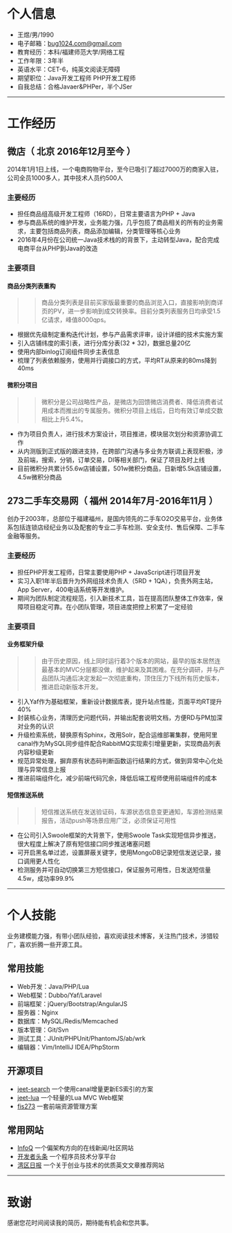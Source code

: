 
# 个人信息
 * 王煜/男/1990
 * 电子邮箱：bug1024.com@gmail.com
 * 教育经历：本科/福建师范大学/网络工程
 * 工作年限：3年半
 * 英语水平：CET-6，纯英文阅读无障碍
 * 期望职位：Java开发工程师 PHP开发工程师
 * 自我总结：合格Javaer&PHPer，半个JSer

---

# 工作经历

## 微店（ 北京 2016年12月至今 ）
 2014年1月1日上线，一个电商购物平台，至今已吸引了超过7000万的商家入驻，公司全员1000多人，其中技术人员约500人

### 主要经历
 * 担任商品组高级开发工程师（16RD），日常主要语言为PHP + Java
 * 参与商品系统的维护开发，业务能力强，几乎包揽了商品相关的所有的业务需求，主要包括商品列表，商品添加编辑，分类管理等核心业务
 * 2016年4月份在公司统一Java技术栈的的背景下，主动转型Java，配合完成电商平台从PHP到Java的改造

### 主要项目

#### 商品分类列表重构
>> 商品分类列表是目前买家版最重要的商品浏览入口，直接影响到商详页的PV，进一步影响到成交转换率。目前分类列表服务日均承受1.5亿请求，峰值8000qps。

 * 根据优先级制定重构迭代计划，参与产品需求评审，设计详细的技术实施方案
 * 引入店铺纬度的索引表，进行分库分表(32 * 32)，数据总量20亿
 * 使用内部binlog订阅组件同步主表信息
 * 梳理了列表依赖服务，使用并行调接口的方式，平均RT从原来的80ms降到40ms

#### 微积分项目
>> 微积分是公司战略性产品，是微店为回馈微店消费者、降低消费者试用成本而推出的专属服务。微积分项目上线后，日均有效订单成交数相比上升5.4%。

 * 作为项目负责人，进行技术方案设计，项目推进，模块层次划分和资源协调工作
 * 从内测版到正式版的跟进支持，在跨部门沟通与多业务方联调上表现积极，涉及前端，搜索，分销，订单交易，DI等相关部门，保证了项目及时上线
 * 目前微积分共累计55.6w店铺设置，501w微积分商品，日新增5.5k店铺设置，4.5w微积分商品

## 273二手车交易网（ 福州 2014年7月-2016年11月 ）
 创办于2003年，总部位于福建福州，是国内领先的二手车O2O交易平台，业务体系包括连锁店经纪业务以及配套的专业二手车检测、安全支付、售后保障、二手车金融等服务。

### 主要经历
 * 担任PHP开发工程师，日常主要使用PHP + JavaScript进行项目开发
 * 实习入职1年半后晋升为外网组技术负责人（5RD + 1QA），负责外网主站，App Server，400电话系统等开发维护。
 * 期间为团队制定流程规范，引入新技术工具，旨在提高团队整体工作效率，保障项目稳定可靠。在小团队管理，项目进度把控上积累了一定经验

### 主要项目

#### 业务框架升级
>> 由于历史原因，线上同时运行着3个版本的网站，最早的版本居然连最基本的MVC分层都没做，维护起来及其困难。在充分调研，并与产品团队沟通后决定发起一次彻底重构，顶住压力下线所有历史版本，推进启动新版本开发。

 * 引入Yaf作为基础框架，重新设计数据库表，提升站点性能，页面平均RT提升40%
 * 封装核心业务，清理历史问题代码，并输出配套说明文档，方便RD与PM加深对业务的认识
 * 升级检索系统，替换原有Sphinx，改用Solr，配合运维部署集群，使用阿里canal作为MySQL同步组件配合RabbitMQ实现索引增量更新，实现商品列表内容秒级更新
 * 规范异常处理，摒弃原有状态码判断函数运行结果的方式，做到异常中心化处理与异常信息上报
 * 推进前端组件化，减少前端代码冗余，降低后端工程师使用前端组件的成本

#### 短信推送系统
>> 短信推送系统在发送验证码，车源状态信息变更通知，车源检测结果报告，活动push等场景应用广泛，必须保证可用性

 * 在公司引入Swoole框架的大背景下，使用Swoole Task实现短信异步推送，很大程度上解决了原有短信接口同步推送堵塞问题
 * 可开启黑名单过滤，设置屏蔽关键字，使用MongoDB记录短信发送记录，接口调用更人性化
 * 检测服务并可自动切换第三方短信接口，保证服务可用性，日发送短信量4.5w，成功率99.9%

---

# 个人技能
 业务建模能力强，有带小团队经验，喜欢阅读技术博客，关注热门技术，涉猎较广，喜欢折腾一些开源工具。

## 常用技能
 - Web开发：Java/PHP/Lua
 - Web框架：Dubbo/Yaf/Laravel
 - 前端框架：jQuery/Bootstrap/AngularJS
 - 服务器：Nginx
 - 数据库：MySQL/Redis/Memcached
 - 版本管理：Git/Svn
 - 测试工具：JUnit/PHPUnit/PhantomJS/ab/wrk
 - 编辑器：Vim/IntelliJ IDEA/PhpStorm

## 开源项目
 - [jeet-search](https://github.com/bug1024/jeet-search) 一个使用canal增量更新ES索引的方案
 - [jeet-lua](https://github.com/bug1024/jeet-lua) 一个轻量的Lua MVC Web框架
 - [fis273](https://npm.taobao.org/package/fis273) 一套前端资源管理方案

## 常用网站
 - [InfoQ](http://www.infoq.com/cn/) 一个偏架构方向的在线新闻/社区网站
 - [开发者头条](http://toutiao.io/) 一个程序员技术分享平台
 - [湾区日报](https://wanqu.co/) 一个关于创业与技术的优质英文文章推荐网站

---

# 致谢

 感谢您花时间阅读我的简历，期待能有机会和您共事。

